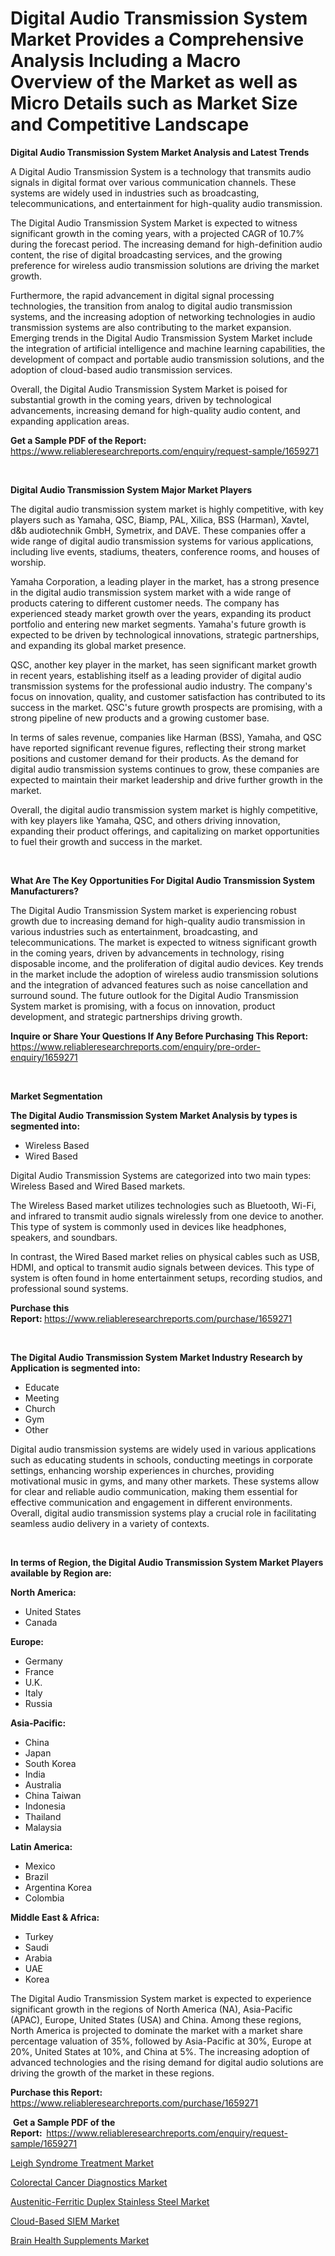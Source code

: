<p><h1>Digital Audio Transmission System Market Provides a Comprehensive Analysis Including a Macro Overview of the Market as well as Micro Details such as Market Size and Competitive Landscape</h1></p><p><strong>Digital Audio Transmission System Market Analysis and Latest Trends</strong></p>
<p><p>A Digital Audio Transmission System is a technology that transmits audio signals in digital format over various communication channels. These systems are widely used in industries such as broadcasting, telecommunications, and entertainment for high-quality audio transmission.</p><p>The Digital Audio Transmission System Market is expected to witness significant growth in the coming years, with a projected CAGR of 10.7% during the forecast period. The increasing demand for high-definition audio content, the rise of digital broadcasting services, and the growing preference for wireless audio transmission solutions are driving the market growth.</p><p>Furthermore, the rapid advancement in digital signal processing technologies, the transition from analog to digital audio transmission systems, and the increasing adoption of networking technologies in audio transmission systems are also contributing to the market expansion. Emerging trends in the Digital Audio Transmission System Market include the integration of artificial intelligence and machine learning capabilities, the development of compact and portable audio transmission solutions, and the adoption of cloud-based audio transmission services.</p><p>Overall, the Digital Audio Transmission System Market is poised for substantial growth in the coming years, driven by technological advancements, increasing demand for high-quality audio content, and expanding application areas.</p></p>
<p><strong>Get a Sample PDF of the Report:&nbsp;</strong> <a href="https://www.reliableresearchreports.com/enquiry/request-sample/1659271">https://www.reliableresearchreports.com/enquiry/request-sample/1659271</a></p>
<p>&nbsp;</p>
<p><strong>Digital Audio Transmission System Major Market Players</strong></p>
<p><p>The digital audio transmission system market is highly competitive, with key players such as Yamaha, QSC, Biamp, PAL, Xilica, BSS (Harman), Xavtel, d&b audiotechnik GmbH, Symetrix, and DAVE. These companies offer a wide range of digital audio transmission systems for various applications, including live events, stadiums, theaters, conference rooms, and houses of worship.</p><p>Yamaha Corporation, a leading player in the market, has a strong presence in the digital audio transmission system market with a wide range of products catering to different customer needs. The company has experienced steady market growth over the years, expanding its product portfolio and entering new market segments. Yamaha's future growth is expected to be driven by technological innovations, strategic partnerships, and expanding its global market presence.</p><p>QSC, another key player in the market, has seen significant market growth in recent years, establishing itself as a leading provider of digital audio transmission systems for the professional audio industry. The company's focus on innovation, quality, and customer satisfaction has contributed to its success in the market. QSC's future growth prospects are promising, with a strong pipeline of new products and a growing customer base.</p><p>In terms of sales revenue, companies like Harman (BSS), Yamaha, and QSC have reported significant revenue figures, reflecting their strong market positions and customer demand for their products. As the demand for digital audio transmission systems continues to grow, these companies are expected to maintain their market leadership and drive further growth in the market.</p><p>Overall, the digital audio transmission system market is highly competitive, with key players like Yamaha, QSC, and others driving innovation, expanding their product offerings, and capitalizing on market opportunities to fuel their growth and success in the market.</p></p>
<p>&nbsp;</p>
<p><strong>What Are The Key Opportunities For Digital Audio Transmission System Manufacturers?</strong></p>
<p><p>The Digital Audio Transmission System market is experiencing robust growth due to increasing demand for high-quality audio transmission in various industries such as entertainment, broadcasting, and telecommunications. The market is expected to witness significant growth in the coming years, driven by advancements in technology, rising disposable income, and the proliferation of digital audio devices. Key trends in the market include the adoption of wireless audio transmission solutions and the integration of advanced features such as noise cancellation and surround sound. The future outlook for the Digital Audio Transmission System market is promising, with a focus on innovation, product development, and strategic partnerships driving growth.</p></p>
<p><strong>Inquire or Share Your Questions If Any Before Purchasing This Report:</strong> <a href="https://www.reliableresearchreports.com/enquiry/pre-order-enquiry/1659271">https://www.reliableresearchreports.com/enquiry/pre-order-enquiry/1659271</a></p>
<p>&nbsp;</p>
<p><strong>Market Segmentation</strong></p>
<p><strong>The Digital Audio Transmission System Market Analysis by types is segmented into:</strong></p>
<p><ul><li>Wireless Based</li><li>Wired Based</li></ul></p>
<p><p>Digital Audio Transmission Systems are categorized into two main types: Wireless Based and Wired Based markets. </p><p>The Wireless Based market utilizes technologies such as Bluetooth, Wi-Fi, and infrared to transmit audio signals wirelessly from one device to another. This type of system is commonly used in devices like headphones, speakers, and soundbars.</p><p>In contrast, the Wired Based market relies on physical cables such as USB, HDMI, and optical to transmit audio signals between devices. This type of system is often found in home entertainment setups, recording studios, and professional sound systems.</p></p>
<p><strong>Purchase this Report:&nbsp;</strong><a href="https://www.reliableresearchreports.com/purchase/1659271">https://www.reliableresearchreports.com/purchase/1659271</a></p>
<p>&nbsp;</p>
<p><strong>The Digital Audio Transmission System Market Industry Research by Application is segmented into:</strong></p>
<p><ul><li>Educate</li><li>Meeting</li><li>Church</li><li>Gym</li><li>Other</li></ul></p>
<p><p>Digital audio transmission systems are widely used in various applications such as educating students in schools, conducting meetings in corporate settings, enhancing worship experiences in churches, providing motivational music in gyms, and many other markets. These systems allow for clear and reliable audio communication, making them essential for effective communication and engagement in different environments. Overall, digital audio transmission systems play a crucial role in facilitating seamless audio delivery in a variety of contexts.</p></p>
<p>&nbsp;</p>
<p><strong>In terms of Region, the Digital Audio Transmission System Market Players available by Region are:</strong></p>
<p>
    <p> <strong> North America: </strong>
        <ul>
            <li>United States</li>
            <li>Canada</li>
        </ul>
        </p> 
    <p> <strong> Europe: </strong>
        <ul>
            <li>Germany</li>
            <li>France</li>
            <li>U.K.</li>
            <li>Italy</li>
            <li>Russia</li>
        </ul>
        </p> 
    <p> <strong> Asia-Pacific: </strong>
        <ul>
            <li>China</li>
            <li>Japan</li>
            <li>South Korea</li>
            <li>India</li>
            <li>Australia</li>
            <li>China Taiwan</li>
            <li>Indonesia</li>
            <li>Thailand</li>
            <li>Malaysia</li>
        </ul>
        </p> 
    <p> <strong> Latin America: </strong>
        <ul>
            <li>Mexico</li>
            <li>Brazil</li>
            <li>Argentina Korea</li>
            <li>Colombia</li>
        </ul>
        </p> 
    <p> <strong> Middle East & Africa: </strong>
        <ul>
            <li>Turkey</li>
            <li>Saudi</li>
            <li>Arabia</li>
            <li>UAE</li>
            <li>Korea</li>
        </ul>
    </p>
    </p>
<p><p>The Digital Audio Transmission System market is expected to experience significant growth in the regions of North America (NA), Asia-Pacific (APAC), Europe, United States (USA) and China. Among these regions, North America is projected to dominate the market with a market share percentage valuation of 35%, followed by Asia-Pacific at 30%, Europe at 20%, United States at 10%, and China at 5%. The increasing adoption of advanced technologies and the rising demand for digital audio solutions are driving the growth of the market in these regions.</p></p>
<p><strong>Purchase this Report: </strong><a href="https://www.reliableresearchreports.com/purchase/1659271">https://www.reliableresearchreports.com/purchase/1659271</a></p>
<p>&nbsp;<strong>Get a Sample PDF of the Report:&nbsp;&nbsp;</strong><a href="https://www.reliableresearchreports.com/enquiry/request-sample/1659271">https://www.reliableresearchreports.com/enquiry/request-sample/1659271</a></p>
<p><strong></strong></p>
<p><p><a href="https://medium.com/@emilyarnold76/leigh-syndrome-treatment-nbsp-market-focuses-on-market-share-size-and-projected-forecast-till-2031-bf9696bd11f9">Leigh Syndrome Treatment Market</a></p><p><a href="https://medium.com/p/93f4ac23bdd1/edit">Colorectal Cancer Diagnostics Market</a></p><p><a href="https://github.com/sougarounis/Market-Research-Report-List-1/blob/main/austenitic-ferritic-duplex-stainless-steel-market.md">Austenitic-Ferritic Duplex Stainless Steel Market</a></p><p><a href="https://github.com/marloy8/Market-Research-Report-List-3/blob/main/cloud-based-siem-market.md">Cloud-Based SIEM Market</a></p><p><a href="https://medium.com/@shirleygreene26/brain-health-supplements-market-furnishes-information-on-market-share-market-trends-and-market-a603f00e3c4e">Brain Health Supplements Market</a></p></p>